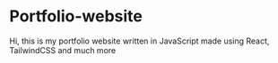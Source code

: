 # Portfolio-website
Hi, this is my portfolio website written in JavaScript made using React, TailwindCSS and much more
